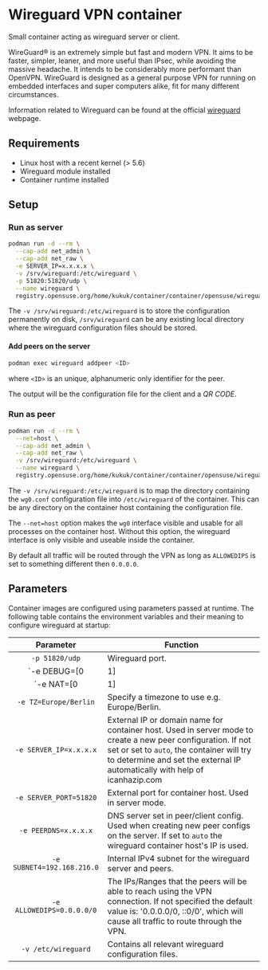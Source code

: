 # Wireguard VPN container

Small container acting as wireguard server or client.

WireGuard® is an extremely simple but fast and modern VPN. It aims to be faster, simpler, leaner, and more useful than IPsec, while avoiding the massive headache. It intends to be considerably more performant than OpenVPN. WireGuard is designed as a general purpose VPN for running on embedded interfaces and super computers alike, fit for many different circumstances.

Information related to Wireguard can be found at the official
[wireguard](https://www.wireguard.com/) webpage.

## Requirements

- Linux host with a recent kernel (> 5.6)
- Wireguard module installed
- Container runtime installed

## Setup

### Run as server

```sh
podman run -d --rm \
  --cap-add net_admin \
  --cap-add net_raw \
  -e SERVER_IP=x.x.x.x \
  -v /srv/wireguard:/etc/wireguard \
  -p 51820:51820/udp \
  --name wireguard \
  registry.opensuse.org/home/kukuk/container/container/opensuse/wireguard
```

The `-v /srv/wireguard:/etc/wireguard` is to store the configuration
permanently on disk, `/srv/wireguard` can be any existing local directory
where the wireguard configuration files should be stored.

#### Add peers on the server

```sh
podman exec wireguard addpeer <ID>
```

where `<ID>` is an unique, alphanumeric only identifier for the peer.

The output will be the configuration file for the client and a *QR CODE*.

### Run as peer

```sh
podman run -d --rm \
  --net=host \
  --cap-add net_admin \
  --cap-add net_raw \
  -v /srv/wireguard:/etc/wireguard \
  --name wireguard \
  registry.opensuse.org/home/kukuk/container/container/opensuse/wireguard
```

The `-v /srv/wireguard:/etc/wireguard` is to map the directory containing the
`wg0.conf` configuration file into `/etc/wireguard` of the container. This can
be any directory on the container host containing the configuration file.

The `--net=host` option makes the `wg0` interface visible and usable for all
processes on the container host. Without this option, the wireguard interface
is only visible and useable inside the container.

By default all traffic will be routed through the VPN as long as `ALLOWEDIPS` is
set to something different then `0.0.0.0`.

## Parameters

Container images are configured using parameters passed at runtime. The
following table contains the environment variables and their meaning to
configure wireguard at startup:

| Parameter | Function |
| :----: | --- |
| `-p 51820/udp` | Wireguard port. |
| `-e DEBUG=[0|1] | Enable debug mode for scripts, default off. |
| `-e NAT=[0|1] | Enable NAT using iptables, default off. Should be enabled on the server side, and only there. |
| `-e TZ=Europe/Berlin` | Specify a timezone to use e.g. Europe/Berlin. |
| `-e SERVER_IP=x.x.x.x` | External IP or domain name for container host. Used in server mode to create a new peer configuration. If not set or set to `auto`, the container will try to determine and set the external IP automatically with help of icanhazip.com |
| `-e SERVER_PORT=51820` | External port for container host. Used in server mode. |
| `-e PEERDNS=x.x.x.x` | DNS server set in peer/client config. Used when creating new peer configs on the server. If set to `auto` the  wireguard container host's IP is used. |
| `-e SUBNET4=192.168.216.0` | Internal IPv4 subnet for the wireguard server and peers. |
| `-e ALLOWEDIPS=0.0.0.0/0` | The IPs/Ranges that the peers will be able to reach using the VPN connection. If not specified the default value is: '0.0.0.0/0, ::0/0', which will cause all traffic to route through the VPN. |
| `-v /etc/wireguard` | Contains all relevant wireguard configuration files. |
